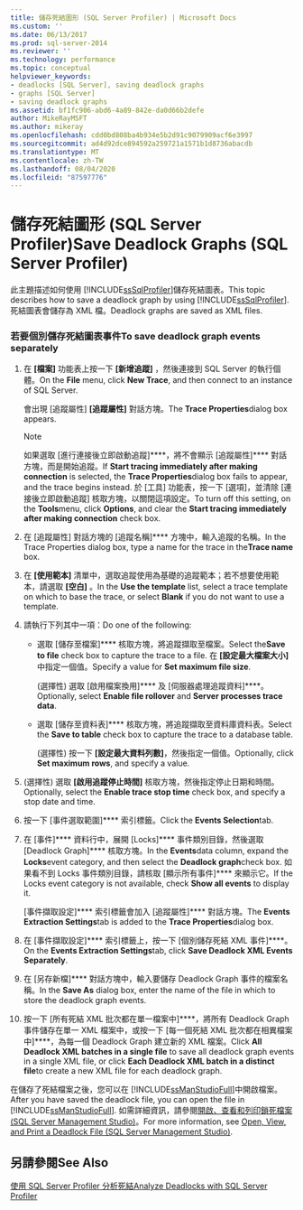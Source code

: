 ```yaml
---
title: 儲存死結圖形 (SQL Server Profiler) | Microsoft Docs
ms.custom: ''
ms.date: 06/13/2017
ms.prod: sql-server-2014
ms.reviewer: ''
ms.technology: performance
ms.topic: conceptual
helpviewer_keywords:
- deadlocks [SQL Server], saving deadlock graphs
- graphs [SQL Server]
- saving deadlock graphs
ms.assetid: bf1fc906-abd6-4a89-842e-da0d66b2defe
author: MikeRayMSFT
ms.author: mikeray
ms.openlocfilehash: cdd0bd808ba4b934e5b2d91c9079909acf6e3997
ms.sourcegitcommit: ad4d92dce894592a259721a1571b1d8736abacdb
ms.translationtype: MT
ms.contentlocale: zh-TW
ms.lasthandoff: 08/04/2020
ms.locfileid: "87597776"
---
```

# <a name="save-deadlock-graphs-sql-server-profiler"></a><span data-ttu-id="21d74-102">儲存死結圖形 (SQL Server Profiler)</span><span class="sxs-lookup"><span data-stu-id="21d74-102">Save Deadlock Graphs (SQL Server Profiler)</span></span>
  <span data-ttu-id="21d74-103">此主題描述如何使用 [!INCLUDE[ssSqlProfiler](../../includes/sssqlprofiler-md.md)]儲存死結圖表。</span><span class="sxs-lookup"><span data-stu-id="21d74-103">This topic describes how to save a deadlock graph by using [!INCLUDE[ssSqlProfiler](../../includes/sssqlprofiler-md.md)].</span></span> <span data-ttu-id="21d74-104">死結圖表會儲存為 XML 檔。</span><span class="sxs-lookup"><span data-stu-id="21d74-104">Deadlock graphs are saved as XML files.</span></span>  
  
### <a name="to-save-deadlock-graph-events-separately"></a><span data-ttu-id="21d74-105">若要個別儲存死結圖表事件</span><span class="sxs-lookup"><span data-stu-id="21d74-105">To save deadlock graph events separately</span></span>  
  
1.  <span data-ttu-id="21d74-106">在 **[檔案]** 功能表上按一下 **[新增追蹤]** ，然後連接到 SQL Server 的執行個體。</span><span class="sxs-lookup"><span data-stu-id="21d74-106">On the **File** menu, click **New Trace**, and then connect to an instance of SQL Server.</span></span>  
  
     <span data-ttu-id="21d74-107">會出現 [追蹤屬性] **[追蹤屬性]** 對話方塊。</span><span class="sxs-lookup"><span data-stu-id="21d74-107">The **Trace Properties**dialog box appears.</span></span>  
  
    > [!NOTE]  
    >  <span data-ttu-id="21d74-108">如果選取 [進行連接後立即啟動追蹤]\*\*\*\*，將不會顯示 [追蹤屬性]\*\*\*\* 對話方塊，而是開始追蹤。</span><span class="sxs-lookup"><span data-stu-id="21d74-108">If **Start tracing immediately after making connection** is selected, the **Trace Properties**dialog box fails to appear, and the trace begins instead.</span></span> <span data-ttu-id="21d74-109">於 [工具] 功能表，按一下 [選項]，並清除 [連接後立即啟動追蹤] 核取方塊，以關閉這項設定。</span><span class="sxs-lookup"><span data-stu-id="21d74-109">To turn off this setting, on the **Tools**menu, click **Options**, and clear the **Start tracing immediately after making connection** check box.</span></span>  
  
2.  <span data-ttu-id="21d74-110">在 [追蹤屬性] 對話方塊的 [追蹤名稱]\*\*\*\* 方塊中，輸入追蹤的名稱。</span><span class="sxs-lookup"><span data-stu-id="21d74-110">In the Trace Properties dialog box, type a name for the trace in the**Trace name** box.</span></span>  
  
3.  <span data-ttu-id="21d74-111">在 **[使用範本]** 清單中，選取追蹤使用為基礎的追蹤範本；若不想要使用範本，請選取 **[空白]** 。</span><span class="sxs-lookup"><span data-stu-id="21d74-111">In the **Use the template** list, select a trace template on which to base the trace, or select **Blank** if you do not want to use a template.</span></span>  
  
4.  <span data-ttu-id="21d74-112">請執行下列其中一項：</span><span class="sxs-lookup"><span data-stu-id="21d74-112">Do one of the following:</span></span>  
  
    -   <span data-ttu-id="21d74-113">選取 [儲存至檔案]\*\*\*\* 核取方塊，將追蹤擷取至檔案。</span><span class="sxs-lookup"><span data-stu-id="21d74-113">Select the**Save to file** check box to capture the trace to a file.</span></span> <span data-ttu-id="21d74-114">在 **[設定最大檔案大小]** 中指定一個值。</span><span class="sxs-lookup"><span data-stu-id="21d74-114">Specify a value for **Set maximum file size**.</span></span>  
  
         <span data-ttu-id="21d74-115">(選擇性) 選取 [啟用檔案換用]\*\*\*\* 及 [伺服器處理追蹤資料]\*\*\*\*。</span><span class="sxs-lookup"><span data-stu-id="21d74-115">Optionally, select **Enable file rollover** and **Server processes trace data**.</span></span>  
  
    -   <span data-ttu-id="21d74-116">選取 [儲存至資料表]\*\*\*\* 核取方塊，將追蹤擷取至資料庫資料表。</span><span class="sxs-lookup"><span data-stu-id="21d74-116">Select the **Save to table** check box to capture the trace to a database table.</span></span>  
  
         <span data-ttu-id="21d74-117">(選擇性) 按一下 **[設定最大資料列數]**，然後指定一個值。</span><span class="sxs-lookup"><span data-stu-id="21d74-117">Optionally, click **Set maximum rows**, and specify a value.</span></span>  
  
5.  <span data-ttu-id="21d74-118">(選擇性) 選取 **[啟用追蹤停止時間]** 核取方塊，然後指定停止日期和時間。</span><span class="sxs-lookup"><span data-stu-id="21d74-118">Optionally, select the **Enable trace stop time** check box, and specify a stop date and time.</span></span>  
  
6.  <span data-ttu-id="21d74-119">按一下 [事件選取範圍]\*\*\*\* 索引標籤。</span><span class="sxs-lookup"><span data-stu-id="21d74-119">Click the **Events Selection**tab.</span></span>  
  
7.  <span data-ttu-id="21d74-120">在 [事件]\*\*\*\* 資料行中，展開 [Locks]\*\*\*\* 事件類別目錄，然後選取 [Deadlock Graph]\*\*\*\* 核取方塊。</span><span class="sxs-lookup"><span data-stu-id="21d74-120">In the **Events**data column, expand the **Locks**event category, and then select the **Deadlock graph**check box.</span></span> <span data-ttu-id="21d74-121">如果看不到 Locks 事件類別目錄，請核取 [顯示所有事件]\*\*\*\* 來顯示它。</span><span class="sxs-lookup"><span data-stu-id="21d74-121">If the Locks event category is not available, check **Show all events** to display it.</span></span>  
  
     <span data-ttu-id="21d74-122">[事件擷取設定]\*\*\*\* 索引標籤會加入 [追蹤屬性]\*\*\*\* 對話方塊。</span><span class="sxs-lookup"><span data-stu-id="21d74-122">The **Events Extraction Settings**tab is added to the **Trace Properties**dialog box.</span></span>  
  
8.  <span data-ttu-id="21d74-123">在 [事件擷取設定]\*\*\*\* 索引標籤上，按一下 [個別儲存死結 XML 事件]\*\*\*\*。</span><span class="sxs-lookup"><span data-stu-id="21d74-123">On the **Events Extraction Settings**tab, click **Save Deadlock XML Events Separately**.</span></span>  
  
9. <span data-ttu-id="21d74-124">在 [另存新檔]\*\*\*\* 對話方塊中，輸入要儲存 Deadlock Graph 事件的檔案名稱。</span><span class="sxs-lookup"><span data-stu-id="21d74-124">In the **Save As** dialog box, enter the name of the file in which to store the deadlock graph events.</span></span>  
  
10. <span data-ttu-id="21d74-125">按一下 [所有死結 XML 批次都在單一檔案中]\*\*\*\*，將所有 Deadlock Graph 事件儲存在單一 XML 檔案中，或按一下 [每一個死結 XML 批次都在相異檔案中]\*\*\*\*，為每一個 Deadlock Graph 建立新的 XML 檔案。</span><span class="sxs-lookup"><span data-stu-id="21d74-125">Click **All Deadlock XML batches in a single file** to save all deadlock graph events in a single XML file, or click **Each Deadlock XML batch in a distinct file**to create a new XML file for each deadlock graph.</span></span>  
  
 <span data-ttu-id="21d74-126">在儲存了死結檔案之後，您可以在 [!INCLUDE[ssManStudioFull](../../includes/ssmanstudiofull-md.md)]中開啟檔案。</span><span class="sxs-lookup"><span data-stu-id="21d74-126">After you have saved the deadlock file, you can open the file in [!INCLUDE[ssManStudioFull](../../includes/ssmanstudiofull-md.md)].</span></span> <span data-ttu-id="21d74-127">如需詳細資訊，請參閱[開啟、查看和列印鎖死檔案 &#40;SQL Server Management Studio&#41;](open-view-and-print-a-deadlock-file-sql-server-management-studio.md)。</span><span class="sxs-lookup"><span data-stu-id="21d74-127">For more information, see [Open, View, and Print a Deadlock File &#40;SQL Server Management Studio&#41;](open-view-and-print-a-deadlock-file-sql-server-management-studio.md).</span></span>  
  
## <a name="see-also"></a><span data-ttu-id="21d74-128">另請參閱</span><span class="sxs-lookup"><span data-stu-id="21d74-128">See Also</span></span>  
 [<span data-ttu-id="21d74-129">使用 SQL Server Profiler 分析死結</span><span class="sxs-lookup"><span data-stu-id="21d74-129">Analyze Deadlocks with SQL Server Profiler</span></span>](../../tools/sql-server-profiler/analyze-deadlocks-with-sql-server-profiler.md)  
  
  
